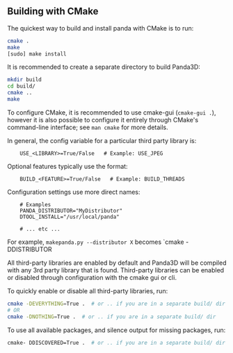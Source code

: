Building with CMake
-------------------

The quickest way to build and install panda with CMake is to run:
```sh
cmake .
make
[sudo] make install
```

It is recommended to create a separate directory to build Panda3D:
```sh
mkdir build
cd build/
cmake ..
make
```

To configure CMake, it is recommended to use cmake-gui (`cmake-gui .`),
however it is also possible to configure it entirely through CMake's
command-line interface; see `man cmake` for more details.

In general, the config variable for a particular third party library is:
```
	USE_<LIBRARY>=True/False   # Example: USE_JPEG
```
Optional features typically use the format:
```
	BUILD_<FEATURE>=True/False   # Example: BUILD_THREADS
```
Configuration settings use more direct names:
```
	# Examples
	PANDA_DISTRIBUTOR="MyDistributor"
	DTOOL_INSTALL="/usr/local/panda"

	# ... etc ...

```

For example, `makepanda.py --distributor X` becomes `cmake -DDISTRIBUTOR

All third-party libraries are enabled by default and Panda3D will
be compiled with any 3rd party library that is found.
Third-party libraries can be enabled or disabled through
configuration with the cmake gui or cli.

To quickly enable or disable all third-party libraries, run:
```sh
cmake -DEVERYTHING=True .  # or .. if you are in a separate build/ dir
# OR
cmake -DNOTHING=True .  # or .. if you are in a separate build/ dir
```

To use all available packages, and silence output for missing packages, run:
```sh
cmake- DDISCOVERED=True .  # or .. if you are in a separate build/ dir
```
